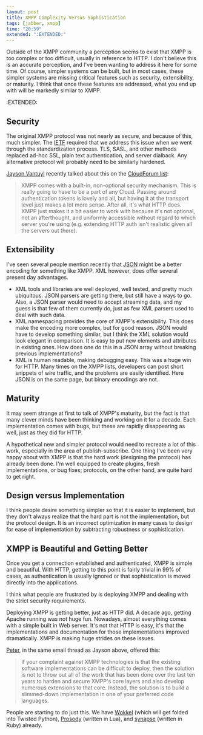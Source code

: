 ```yaml
---
layout: post
title: XMPP Complexity Versus Sophistication
tags: [jabber, xmpp]
time: "20:59"
extended: ":EXTENDED:"
---
```


Outside of the XMPP community a perception seems to exist that XMPP is
too complex or too difficult, usually in reference to HTTP.  I don't
believe this is an accurate perception, and I've been wanting to
address it here for some time.  Of course, simpler systems can be
built, but in most cases, these simpler systems are missing critical
features such as security, extensibility, or maturity.  I think that
once these features are addressed, what you end up with will be
markedly similar to XMPP.

:EXTENDED:

## Security

The original XMPP protocol was not nearly as secure, and because of this,
much simpler.  The [IETF](http://www.ietf.org) required that we
address this issue when we went through the standardization process.
TLS, SASL, and other methods replaced ad-hoc SSL, plain text
authentication, and server dialback.  Any alternative protocol will
probably need to be similarly hardened.

[Jayson Vantuyl](http://souja.net/) recently talked about this on the
[CloudForum list](http://groups.google.com/group/cloudforum):

> XMPP comes with a built-in, non-optional security mechanism.  This is
> really going to have to be a part of any Cloud.  Passing around
> authentication tokens is lovely and all, but having it at the
> transport level just makes a lot more sense.  After all, it's what
> HTTP does.  XMPP just makes it a bit easier to work with because it's
> not optional, not an afterthought, and uniformly accessible without
> regard to which server you're using (e.g. extending HTTP auth isn't
> realistic given all the servers out there).

## Extensibility

I've seen several people mention recently that
[JSON](http://www.json.org/) might be a better encoding for something
like XMPP.  XML however, does offer several present day advantages.

* XML tools and libraries are well deployed, well tested, and pretty
  much ubiquitous.  JSON parsers are getting there, but still have a
  ways to go.  Also, a JSON parser would need to accept streaming
  data, and my guess is that few of them currently do, just as few XML
  parsers used to deal with such data.
* XML namespacing provides the core of XMPP's extensibility.  This
  does make the encoding more complex, but for good reason.  JSON
  would have to develop something similar, but I think the XML
  solution would look elegant in comparison.  It is easy to put new
  elements and attributes in existing ones.  How does one do this in
  a JSON array without breaking previous implementations?
* XML is human readable, making debugging easy.  This was a huge win
  for HTTP.  Many times on the XMPP lists, developers can post short
  snippets of wire traffic, and the problems are easily identified.
  Here JSON is on the same page, but binary encodings are not.

## Maturity

It may seem strange at first to talk of XMPP's maturity, but the fact
is that many clever minds have been thinking and working on it for a
decade.  Each implementation comes with bugs, but these are rapidly
disappearing as well, just as they did for HTTP.

A hypothetical new and simpler protocol would need to recreate a lot
of this work, especially in the area of publish-subscribe.  One thing
I've been very happy about with XMPP is that the hard work (designing
the protocol) has already been done.  I'm well equipped to create
plugins, fresh implementations, or bug fixes; protocols, on the other
hand, are quite hard to get right.

## Design versus Implementation

I think people desire something simpler so that it is easier to
implement, but they don't always realize that the hard part is not the
implementation, but the protocol design.  It is an incorrect
optimization in many cases to design for ease of implementation by
subtracting robustness or sophistication.

## XMPP is Beautiful and Getting Better

Once you get a connection established and authenticated, XMPP is
simple and beautiful.  With HTTP, getting to this point is fairly
trivial in 99% of cases, as authentication is usually ignored or that
sophistication is moved directly into the applications.

I think what people are frustrated by is deploying XMPP and dealing
with the strict security requirements.  

Deploying XMPP is getting better, just as HTTP did.  A decade ago,
getting Apache running was not huge fun.  Nowadays, almost everything
comes with a simple built in Web server.  It's not that HTTP is easy,
it's that the implementations and documentation for those
implementations improved dramatically.  XMPP is making huge strides on
these issues.

[Peter](http://stpeter.im), in the same email thread as Jayson above,
offered this:

> If your complaint against XMPP technologies is that the
> existing software implementations can be difficult to deploy, then the
> solution is not to throw out all of the work that has been done over the
> last ten years to harden and secure XMPP's core layers and also develop
> numerous extensions to that core. Instead, the solution is to build a
> slimmed-down implementation in one of your preferred code languages.

People are starting to do just this.  We have
[Wokkel](http://wokkel.ik.nu) (which will get folded into Twisted
Python), [Prosody](http://prosody.im) (written in Lua), and
[synapse](http://synapse.malkier.net/) (written in Ruby) already.
